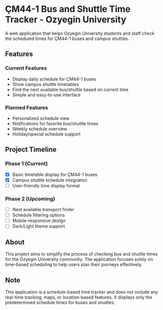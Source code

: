 # ÇM44-1 Bus and Shuttle Time Tracker - Ozyegin University

A web application that helps Ozyegin University students and staff check the scheduled times for ÇM44-1 buses and campus shuttles.

## Features

### Current Features
- Display daily schedule for ÇM44-1 buses
- Show campus shuttle timetables
- Find the next available bus/shuttle based on current time
- Simple and easy-to-use interface

### Planned Features
- Personalized schedule view
- Notifications for favorite bus/shuttle times
- Weekly schedule overview
- Holiday/special schedule support

## Project Timeline

### Phase 1 (Current)
- [x] Basic timetable display for ÇM44-1 buses
- [x] Campus shuttle schedule integration
- [ ] User-friendly time display format

### Phase 2 (Upcoming)
- [ ] Next available transport finder
- [ ] Schedule filtering options
- [ ] Mobile-responsive design
- [ ] Dark/Light theme support

## About
This project aims to simplify the process of checking bus and shuttle times for the Ozyegin University community. The application focuses solely on time-based scheduling to help users plan their journeys effectively.

## Note
This application is a schedule-based time tracker and does not include any real-time tracking, maps, or location-based features. It displays only the predetermined schedule times for buses and shuttles.
